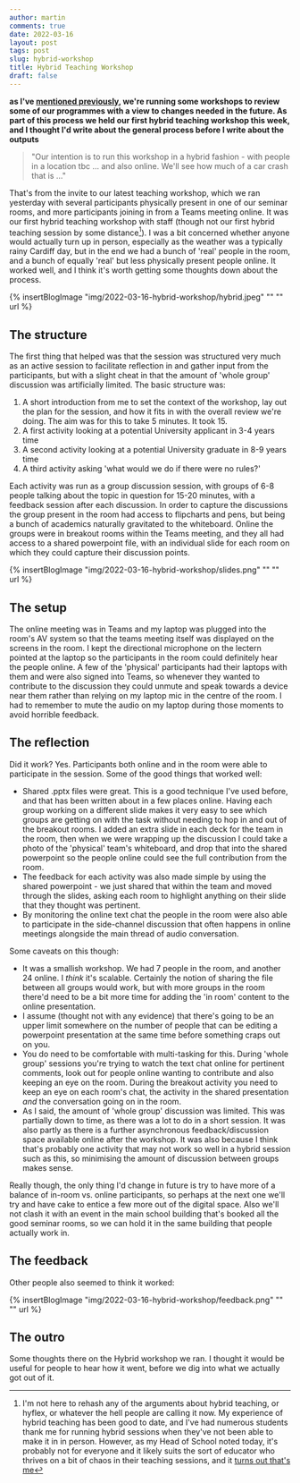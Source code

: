 ```yaml
---
author: martin
comments: true
date: 2022-03-16
layout: post
tags: post
slug: hybrid-workshop
title: Hybrid Teaching Workshop
draft: false
---
```


__as I've [mentioned previously](https://www.martinjc.com/blog/posts/2022-03-08-programme-review/), we're running some workshops to review some of our programmes with a view to changes needed in the future. As part of this process we held our first hybrid teaching workshop this week, and I thought I'd write about the general process before I write about the outputs__

> "Our intention is to run this workshop in a hybrid fashion - with people in a location tbc ... and also online. We'll see how much of a car crash that is ..."

That's from the invite to our latest teaching workshop, which we ran yesterday with several participants physically present in one of our seminar rooms, and more participants joining in from a Teams meeting online. It was our first hybrid teaching workshop with staff (though not our first hybrid teaching session by some distance[^ref-hybrid]). I was a bit concerned whether anyone would actually turn up in person, especially as the weather was a typically rainy Cardiff day, but in the end we had a bunch of 'real' people in the room, and a bunch of equally 'real' but less physically present people online. It worked well, and I think it's worth getting some thoughts down about the process. 

{% insertBlogImage "img/2022-03-16-hybrid-workshop/hybrid.jpeg" "" "" url %}


## The structure

The first thing that helped was that the session was structured very much as an active session to facilitate reflection in and gather input from the participants, but with a slight cheat in that the amount of 'whole group' discussion was artificially limited. The basic structure was:

1. A short introduction from me to set the context of the workshop, lay out the plan for the session, and how it fits in with the overall review we're doing. The aim was for this to take 5 minutes. It took 15.
2. A first activity looking at a potential University applicant in 3-4 years time
3. A second activity looking at a potential University graduate in 8-9 years time
4. A third activity asking 'what would we do if there were no rules?'


Each activity was run as a group discussion session, with groups of 6-8 people talking about the topic in question for 15-20 minutes, with a feedback session after each discussion. In order to capture the discussions the group present in the room had access to flipcharts and pens, but being a bunch of academics naturally gravitated to the whiteboard. Online the groups were in breakout rooms within the Teams meeting, and they all had access to a shared powerpoint file, with an individual slide for each room on which they could capture their discussion points.

{% insertBlogImage "img/2022-03-16-hybrid-workshop/slides.png" "" "" url %}

## The setup

The online meeting was in Teams and my laptop was plugged into the room's AV system so that the teams meeting itself was displayed on the screens in the room. I kept the directional microphone on the lectern pointed at the laptop so the participants in the room could definitely hear the people online. A few of the 'physical' participants had their laptops with them and were also signed into Teams, so whenever they wanted to contribute to the discussion they could unmute and speak towards a device near them rather than relying on my laptop mic in the centre of the room. I had to remember to mute the audio on my laptop during those moments to avoid horrible feedback. 

## The reflection

Did it work? Yes. Participants both online and in the room were able to participate in the session. Some of the good things that worked well:

* Shared .pptx files were great. This is a good technique I've used before, and that has been written about in a few places online. Having each group working on a different slide makes it very easy to see which groups are getting on with the task without needing to hop in and out of the breakout rooms. I added an extra slide in each deck for the team in the room, then when we were wrapping up the discussion I could take a photo of the 'physical' team's whiteboard, and drop that into the shared powerpoint so the people online could see the full contribution from the room.
* The feedback for each activity was also made simple by using the shared powerpoint - we just shared that within the team and moved through the slides, asking each room to highlight anything on their slide that they thought was pertinent.
* By monitoring the online text chat the people in the room were also able to participate in the side-channel discussion that often happens in online meetings alongside the main thread of audio conversation.

Some caveats on this though:

* It was a smallish workshop. We had 7 people in the room, and another 24 online. I *think* it's scalable. Certainly the notion of sharing the file between all groups would work, but with more groups in the room there'd need to be a bit more time for adding the 'in room' content to the online presentation. 
* I assume (thought not with any evidence) that there's going to be an upper limit somewhere on the number of people that can be editing a powerpoint presentation at the same time before something craps out on you.
* You do need to be comfortable with multi-tasking for this. During 'whole group' sessions you're trying to watch the text chat online for pertinent comments, look out for people online wanting to contribute and also keeping an eye on the room. During the breakout activity you need to keep an eye on each room's chat, the activity in the shared presentation *and* the conversation going on in the room. 
* As I said, the amount of 'whole group' discussion was limited. This was partially down to time, as there was a lot to do in a short session. It was also partly as there is a further asynchronous feedback/discussion space available online after the workshop. It was also because I think that's probably one activity that may not work so well in a hybrid session such as this, so minimising the amount of discussion between groups makes sense. 

Really though, the only thing I'd change in future is try to have more of a balance of in-room vs. online participants, so perhaps at the next one we'll try and have cake to entice a few more out of the digital space. Also we'll not clash it with an event in the main school building that's booked all the good seminar rooms, so we can hold it in the same building that people actually work in. 

## The feedback

Other people also seemed to think it worked:

{% insertBlogImage "img/2022-03-16-hybrid-workshop/feedback.png" "" "" url %}


## The outro

Some thoughts there on the Hybrid workshop we ran. I thought it would be useful for people to hear how it went, before we dig into what we actually got out of it.



[^ref-hybrid]: I'm not here to rehash any of the arguments about hybrid teaching, or hyflex, or whatever the hell people are calling it now. My experience of hybrid teaching has been good to date, and I've had numerous students thank me for running hybrid sessions when they've not been able to make it in in person. However, as my Head of School noted today, it's probably not for everyone and it likely suits the sort of educator who thrives on a bit of chaos in their teaching sessions, and it [turns out that's me](https://twitter.com/martinjc/status/1490640853559394305)


